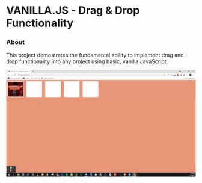 # VANILLA.JS - Drag & Drop Functionality

### About

This project demostrates the fundamental ability to implement drag and drop functionality into any project using basic, vanilla JavaScript.

![example](./example.gif)
